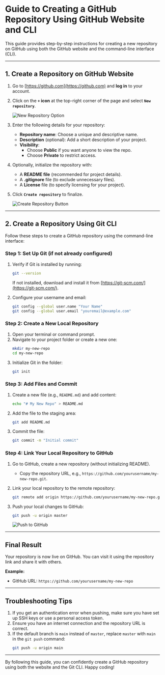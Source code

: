 # Guide to Creating a GitHub Repository Using GitHub Website and CLI

This guide provides step-by-step instructions for creating a new repository on GitHub using both the GitHub website and the command-line interface (CLI).

---

## 1. **Create a Repository on GitHub Website**

1. Go to [https://github.com](https://github.com) and **log in** to your account.
2. Click on the **`+` icon** at the top-right corner of the page and select **`New repository`**.
   
   ![New Repository Option](https://docs.github.com/assets/cb-12873/images/help/repository/repo-create.png)

3. Enter the following details for your repository:
   - **Repository name**: Choose a unique and descriptive name.
   - **Description** (optional): Add a short description of your project.
   - **Visibility**:
     - Choose **Public** if you want anyone to view the repo.
     - Choose **Private** to restrict access.

4. Optionally, initialize the repository with:
   - A **README file** (recommended for project details).
   - A **.gitignore** file (to exclude unnecessary files).
   - A **License** file (to specify licensing for your project).

5. Click **`Create repository`** to finalize.

   ![Create Repository Button](https://docs.github.com/assets/cb-4730/images/help/repository/create-repository-name.png)

---

## 2. **Create a Repository Using Git CLI**

Follow these steps to create a GitHub repository using the command-line interface:

### **Step 1: Set Up Git (if not already configured)**

1. Verify if Git is installed by running:
   ```bash
   git --version
   ```
   If not installed, download and install it from [https://git-scm.com/](https://git-scm.com/).

2. Configure your username and email:
   ```bash
   git config --global user.name "Your Name"
   git config --global user.email "youremail@example.com"
   ```

### **Step 2: Create a New Local Repository**

1. Open your terminal or command prompt.
2. Navigate to your project folder or create a new one:
   ```bash
   mkdir my-new-repo
   cd my-new-repo
   ```
3. Initialize Git in the folder:
   ```bash
   git init
   ```

### **Step 3: Add Files and Commit**

1. Create a new file (e.g., `README.md`) and add content:
   ```bash
   echo "# My New Repo" > README.md
   ```
2. Add the file to the staging area:
   ```bash
   git add README.md
   ```
3. Commit the file:
   ```bash
   git commit -m "Initial commit"
   ```

### **Step 4: Link Your Local Repository to GitHub**

1. Go to GitHub, create a new repository (without initializing README).
   - Copy the repository URL, e.g., `https://github.com/yourusername/my-new-repo.git`.

2. Link your local repository to the remote repository:
   ```bash
   git remote add origin https://github.com/yourusername/my-new-repo.git
   ```

3. Push your local changes to GitHub:
   ```bash
   git push -u origin master
   ```

   ![Push to GitHub](https://docs.github.com/assets/cb-2815/images/help/repository/push-remote-repo.png)

---

## **Final Result**

Your repository is now live on GitHub. You can visit it using the repository link and share it with others.

**Example:**
   - GitHub URL: `https://github.com/yourusername/my-new-repo`

---

## Troubleshooting Tips

1. If you get an authentication error when pushing, make sure you have set up SSH keys or use a personal access token.
2. Ensure you have an internet connection and the repository URL is correct.
3. If the default branch is `main` instead of `master`, replace `master` with `main` in the `git push` command:
   ```bash
   git push -u origin main
   ```

---

By following this guide, you can confidently create a GitHub repository using both the website and the Git CLI. Happy coding!
